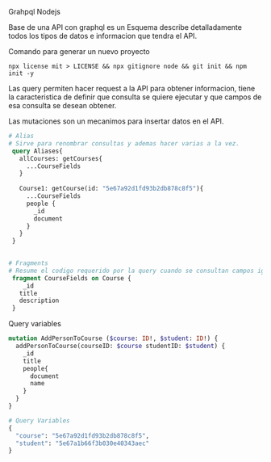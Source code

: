Grahpql Nodejs

Base de una API con graphql es un Esquema describe detalladamente todos los tipos de datos e informacion que tendra el API.


Comando para generar un nuevo proyecto

`` npx license mit > LICENSE && npx gitignore node && git init && npm init -y ``

Las query permiten hacer request a la API para obtener informacion, tiene la caracteristica de definir que consulta se quiere ejecutar y que campos de esa consulta se desean obtener.

Las mutaciones son un mecanimos para insertar datos en el API. 

```graphql
# Alias
# Sirve para renombrar consultas y ademas hacer varias a la vez.   
 query Aliases{
   allCourses: getCourses{
     ...CourseFields
   }
   
   Course1: getCourse(id: "5e67a92d1fd93b2db878c8f5"){
     ...CourseFields
     people {
       _id
       document
     }
   }
 }
 

# Fragments
# Resume el codigo requerido por la query cuando se consultan campos iguales. 
 fragment CourseFields on Course {
 	_id
   title
   description
 }
``` 

Query variables

```graphql
mutation AddPersonToCourse ($course: ID!, $student: ID!) {
  addPersonToCourse(courseID: $course studentID: $student) {
    _id
    title
    people{
      document
      name
    }
  }
}

# Query Variables
{
  "course": "5e67a92d1fd93b2db878c8f5",
  "student": "5e67a1b66f3b030e40343aec"
}
```
